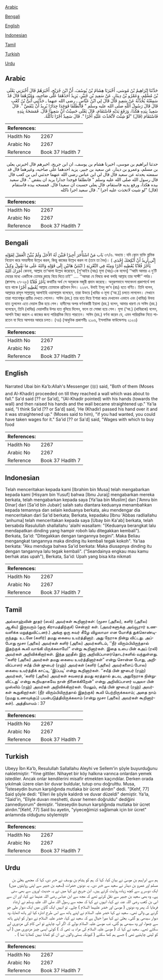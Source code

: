 [Arabic](#arabic)

[Bengali](#bengali)

[English](#english)

[Indonesian](#indonesian)

[Tamil](#tamil)

[Turkish](#turkish)

[Urdu](#urdu)

## Arabic


<div dir="rtl" lang="ar" style={{fontSize:'larger',backgroundColor:'#f8f9fa',padding:20}}>
حَدَّثَنَا إِبْرَاهِيمُ بْنُ مُوسَى، أَخْبَرَنَا هِشَامُ بْنُ يُوسُفَ، أَنَّ ابْنَ جُرَيْجٍ، أَخْبَرَهُمْ قَالَ أَخْبَرَنِي يَعْلَى بْنُ مُسْلِمٍ، وَعَمْرُو بْنُ دِينَارٍ، عَنْ سَعِيدِ بْنِ جُبَيْرٍ، يَزِيدُ أَحَدُهُمَا عَلَى صَاحِبِهِ، وَغَيْرُهُمَا قَالَ قَدْ سَمِعْتُهُ يُحَدِّثُهُ عَنْ سَعِيدٍ قَالَ قَالَ لِي ابْنُ عَبَّاسٍ ـ رضى الله عنهما ـ حَدَّثَنِي أُبَىُّ بْنُ كَعْبٍ قَالَ قَالَ رَسُولُ اللَّهِ صلى الله عليه وسلم ‏"‏ فَانْطَلَقَا فَوَجَدَا جِدَارًا يُرِيدُ أَنْ يَنْقَضَّ ‏"‏‏.‏ قَالَ سَعِيدٌ بِيَدِهِ هَكَذَا، وَرَفَعَ يَدَيْهِ فَاسْتَقَامَ، قَالَ يَعْلَى حَسِبْتُ أَنَّ سَعِيدًا قَالَ‏.‏ فَمَسَحَهُ بِيَدِهِ فَاسْتَقَامَ ‏(‏قَالَ‏)‏ ‏"‏لَوْ شِئْتَ لاَتَّخَذْتَ عَلَيْهِ أَجْرًا ‏"‏‏.‏ قَالَ سَعِيدٌ أَجْرًا نَأْكُلُهُ‏.‏
</div>
<div style={{backgroundColor:'#f8f9fa',padding:20, marginBottom: 10}}><table> <thead> <tr> <th>References:</th> <th></th> </tr> </thead> <tbody><tr><td>Hadith No</td><td>2267</td></tr><tr><td>Arabic No</td><td>2267</td></tr><tr><td>Reference</td><td>Book 37 Hadith 7</td></tr></tbody></table></div>


<div dir="rtl" lang="ar" style={{fontSize:'larger',backgroundColor:'#f8f9fa',padding:20}}>
حدثنا ابراهيم بن موسى، اخبرنا هشام بن يوسف، ان ابن جريج، اخبرهم قال اخبرني يعلى بن مسلم، وعمرو بن دينار، عن سعيد بن جبير، يزيد احدهما على صاحبه، وغيرهما قال قد سمعته يحدثه عن سعيد قال قال لي ابن عباس رضى الله عنهما حدثني ابى بن كعب قال قال رسول الله صلى الله عليه وسلم " فانطلقا فوجدا جدارا يريد ان ينقض ". قال سعيد بيده هكذا، ورفع يديه فاستقام، قال يعلى حسبت ان سعيدا قال. فمسحه بيده فاستقام (قال) "لو شيت لاتخذت عليه اجرا ". قال سعيد اجرا ناكله
</div>
<div style={{backgroundColor:'#f8f9fa',padding:20, marginBottom: 10}}><table> <thead> <tr> <th>References:</th> <th></th> </tr> </thead> <tbody><tr><td>Hadith No</td><td>2267</td></tr><tr><td>Arabic No</td><td>2267</td></tr><tr><td>Reference</td><td>Book 37 Hadith 7</td></tr></tbody></table></div>

## Bengali


<div dir="ltr" lang="bn" style={{fontSize:'larger',backgroundColor:'#f8f9fa',padding:20}}>
بَاب مَنْ اسْتَأْجَرَ أَجِيرًا فَبَيَّنَ لَهُ الأَجَلَ وَلَمْ يُبَيِّنْ الْعَمَلَ لِقَوْلِهِ ৩৭/৬. অধ্যায় : যদি কোন ব্যক্তি শ্রমিক নিয়োগ করে সময়সীমা উল্লেখ করল, কিন্তু কাজের উল্লেখ করল না (তবে তা বৈধ)। ( إِنِّي أُرِيدُ أَنْ أُنْكِحَكَ إِحْدَى ابْنَتَيَّ هَاتَيْنِ إِلَى قَوْلِهِ وَاللهُ عَلَى مَا نَقُولُ وَكِيلٌ ) يَأْجُرُ فُلاَنًا يُعْطِيهِ أَجْرًا وَمِنْهُ فِي التَّعْزِيَةِ أَجَرَكَ اللهُ কেননা, আল্লাহ তা‘আলা উল্লেখ করেছেন, [শু‘আইব (আঃ) মূসা (আঃ)-কে বলেন] ‘‘আমি আমার এ দু’টি মেয়ের মধ্যে একটিকে তোমার কাছে বিয়ে দিতে চাই’’ .... ‘‘আমরা যে বিষয়ে কথা বলছি আল্লাহ তার সাক্ষী’’ পর্যন্ত। (ক্বাসাসঃ ২৭-২৮) يَأْجُرُ فُلاَنًا কথাটির অর্থ সে অমুককে মজুরী প্রদান করেছে। অনুরূপভাবে সমবেদনা প্রকাশার্থে বলা হয়ে থাকে يُعْطِيهِ أَجْرًا আল্লাহ তোমাকে প্রতিদান দিন। ২২৬৭. উবাই ইবনু কা‘ব (রাঃ) হতে বর্ণিত। তিনি বলেন, আল্লাহর রাসূল সাল্লাল্লাহু আলাইহি ওয়াসাল্লাম বলেছেন, তারা উভয়ে [খাযির ও মূসা (‘আ.)] চলতে লাগলেন। সেখানে তারা পতনোন্মুখ প্রাচীর দেখতে পেলেন। সাঈদ (রহ.) তার হাত দিয়ে ইশারা করে দেখালেন এভাবে এবং (খাযির) উভয় হাত তুললেন এতে দেয়াল ঠিক হয়ে গেল। হাদীসের অপর বর্ণনাকারী ইয়ালা (রহ.) বলেন, আমার ধারণা যে সাঈদ (রহ.) বলেছেন, তিনি (খাযির) দেয়ালটির উপর হাত বুলিয়ে দিলেন, ফলে তা সোজা হয়ে গেল। মূসা (‘আ.) (খাযিরকে) বলেন, আপনি ইচ্ছা করলে এ কাজের জন্য পারিশ্রমিক নিতে পারতেন। সাঈদ (রহ.) বর্ণনা করেন যে, এমন পারিশ্রমিক নিতে পারতেন যা দিয়ে আপনার আহার চলত। (৭৪) (আধুনিক প্রকাশনীঃ ২১০৬, ইসলামিক ফাউন্ডেশনঃ ২১২৩)
</div>
<div style={{backgroundColor:'#f8f9fa',padding:20, marginBottom: 10}}><table> <thead> <tr> <th>References:</th> <th></th> </tr> </thead> <tbody><tr><td>Hadith No</td><td>2267</td></tr><tr><td>Arabic No</td><td>2267</td></tr><tr><td>Reference</td><td>Book 37 Hadith 7</td></tr></tbody></table></div>

## English


<div dir="ltr" lang="en" style={{fontSize:'larger',backgroundColor:'#f8f9fa',padding:20}}>
Narrated Ubai bin Ka'b:Allah's Messenger (ﷺ) said, "Both of them (Moses and Al-Khadir) proceeded on till they reached a wall which was about to fall." Sa'd said [?? or Sa'id], "(Al-Khadir pointed) with his hands (towards the wall) and then raised his hands and the wall became straightened up." Ya'la said, "I think Sa'id [?? or Sa'd] said, 'He (Khadir) passed his hand over it and it was straightened up." (Moses said to him), "if you had wanted, you could have taken wages for it." Sa'id [?? or Sa'd] said, "Wages with which to buy food
</div>
<div style={{backgroundColor:'#f8f9fa',padding:20, marginBottom: 10}}><table> <thead> <tr> <th>References:</th> <th></th> </tr> </thead> <tbody><tr><td>Hadith No</td><td>2267</td></tr><tr><td>Arabic No</td><td>2267</td></tr><tr><td>Reference</td><td>Book 37 Hadith 7</td></tr></tbody></table></div>

## Indonesian


<div dir="ltr" lang="id" style={{fontSize:'larger',backgroundColor:'#f8f9fa',padding:20}}>
Telah menceritakan kepada kami [Ibrahim bin Musa] telah mengabarkan kepada kami [Hisyam bin Yusuf] bahwa [Ibnu Juraij] mengabarkan mereka berkata, telah mengabarkan kepada saya [Ya'laa bin Muslim] dan ['Amru bin Dinar] dari [Sa'id bin Jubair] salah satu diantara keduanya menambahkan kepada temannya dan selain keduanya berkata, aku mendengar dia menceritakan dari Sa'id berkata; Berkata, kepadaku [Ibnu 'Abbas radliallahu 'anhuma] telah menceritakan kepada saya [Ubay bin Ka'ab] berkata, telah bersabda Rasulullah shallallahu 'alaihi wasallam: "(Keduanya berangkat lalu mendapatkan dinding yang hampir roboh lalu ditegakkan kembali"). Berkata, Sa'id: "Ditegakkan dengan tangannya begini". Maka Beliau mengangkat tangannya maka dinding itu kembali tegak kokoh". Ya'laa berkata: "Aku menduga bahwa Sa'id berkata: Maka diusapnya dinding itu dengan tangannya lalu tegak kembali". ("Seandainya engkau mau kamu berhak atas upah"), Berkata, Sa'id: Upah yang bisa kita nikmati
</div>
<div style={{backgroundColor:'#f8f9fa',padding:20, marginBottom: 10}}><table> <thead> <tr> <th>References:</th> <th></th> </tr> </thead> <tbody><tr><td>Hadith No</td><td>2267</td></tr><tr><td>Arabic No</td><td>2267</td></tr><tr><td>Reference</td><td>Book 37 Hadith 7</td></tr></tbody></table></div>

## Tamil


<div dir="ltr" lang="ta" style={{fontSize:'larger',backgroundColor:'#f8f9fa',padding:20}}>
அல்லாஹ்வின் தூதர் (ஸல்) அவர்கள் கூறினார்கள்: (மூசா (அலை), களிர் (அலை) ஆகிய) இருவரும் (ஒரு கிராமத்திற்குச்) சென்றார் கள். (அவர்களுக்கு அவ்வூரார் உணவளிக்க மறுத்துவிட்டனர்.) அங்கு ஒரு சுவர் கீழே விழலாமா என யோசித் துக்கொண்டிருந்தது. உடனே (களிர்) தமது கையை உயர்த்தினார். அது நேராக நின்று விட்டது. அப்போது மூசா (அலை) அவர்கள் களிர் (அலை) அவர்களிடம், ‘‘நீர் விரும்பியிருந்தால் இதற்குக் கூலி வாங்கி யிருக்கலாமே!” என்று கூறினார்கள். இதை உபை பின் கஅப் (ரலி) அவர்கள் அறிவிக்கிறார்கள். இந்த ஹதீஸ் இரு அறிவிப்பாளர்தொடர்களில் வந்துள்ளது. ‘‘களிர் (அலை) அவர்கள் தமது கையை உயர்த்தினார்கள்” என்று சொன்ன போது, அறிவிப்பாளர் சயீத் பின் ஜுபைர் (ரஹ்) அவர்கள் (களிர் (அலை) அவர்களைப் போல) கையை உயர்த்திக் காட்டி, ‘இப்படி’ என்று கூறினார்கள். ‘‘சயீத் பின் ஜுபைர் (ரஹ்) அவர்கள், ‘களிர் (அலை) அவர்கள் சுவரைத் தமது கரத்தால் தடவ, அதுநேராக நின்றுவிட்டது’ என்று கூறியதாகவே நான் நினைக்கிறேன்” என்று அறிவிப்பாளர் யஅலா பின் முஸ்லிம் (ரஹ்) அவர்கள் அறிவிக்கிறார்கள். மேலும், சயீத் பின் ஜுபைர் (ரஹ்) அவர்கள் கூறுகிறார்கள்: (நீர் விரும்பியிருந்தால் இதற்குக்) கூலி பெற்றிருக்கலாம்; அதை நாம் (நமது உணவுக்குப்) பயன்படுத்தியிருக்கலாம் (என்று மூசா (அலை) அவர்கள் கூறினார்கள்). அத்தியாயம் : 37
</div>
<div style={{backgroundColor:'#f8f9fa',padding:20, marginBottom: 10}}><table> <thead> <tr> <th>References:</th> <th></th> </tr> </thead> <tbody><tr><td>Hadith No</td><td>2267</td></tr><tr><td>Arabic No</td><td>2267</td></tr><tr><td>Reference</td><td>Book 37 Hadith 7</td></tr></tbody></table></div>

## Turkish


<div dir="ltr" lang="tr" style={{fontSize:'larger',backgroundColor:'#f8f9fa',padding:20}}>
Ubeyy İbn Ka'b, Resulullah Sallallahu Aleyhi ve Sellem'in şöyle buyurduğunu nakletmiştir: "Yine gittiler. Nihayet bir köy halkına varınca onlardan yemek istediler. Ancak onlar kendilerini misafir etmekten kaçındılar. Derken orada yıkılmak üzere olan bir duvar buldular, tutup onu doğrulttu. Musa, "İsteseydin bunun karşılığında mutlaka bir ücret alırdın" dedi. "[Kehf, 77] Said şöyle dedi: "Elleri ile şöyle kaldırdı ve duvar düzeldi" demiştir. Ya'la, "Said'in, "Eliyle duvarı meshetti, duvar hemen doğruldu" dediğini zannediyorum" demiştir. "İsteseydin bunun karşılığında mutlaka bir ücret alırdın."[Kehf, 77] Said bu ayetin, "yiyeceğimizi sağlamak için bir ücret" anlamında olduğunu söylemiştir
</div>
<div style={{backgroundColor:'#f8f9fa',padding:20, marginBottom: 10}}><table> <thead> <tr> <th>References:</th> <th></th> </tr> </thead> <tbody><tr><td>Hadith No</td><td>2267</td></tr><tr><td>Arabic No</td><td>2267</td></tr><tr><td>Reference</td><td>Book 37 Hadith 7</td></tr></tbody></table></div>

## Urdu


<div dir="rtl" lang="ur" style={{fontSize:'larger',backgroundColor:'#f8f9fa',padding:20}}>
ہم سے ابراہیم بن موسیٰ نے بیان کیا، کہا کہ ہم کو ہشام بن یوسف نے خبر دی، کہا کہ مجھے یعلیٰ بن مسلم اور عمرو بن دینار نے سعید سے خبر دی۔ یہ دونوں حضرات (سعید بن جبیر سے اپنی روایتوں میں) ایک دوسرے سے کچھ زیادہ روایت کرتے ہیں۔ ابن جریج نے کہا میں نے یہ حدیث اوروں سے بھی سنی ہے۔ وہ بھی سعید بن جبیر سے نقل کرتے تھے کہ مجھ سے ابن عباس رضی اللہ عنہما نے کہا، اور ان سے ابی بن کعب رضی اللہ عنہ نے کہا، انہوں نے کہا کہ مجھ سے رسول اللہ صلی اللہ علیہ وسلم نے ارشاد فرمایا کہ پھر وہ دونوں ( موسیٰ اور خضر علیہما السلام ) چلے۔ تو انہیں ایک گاؤں میں ایک دیوار ملی جو گرنے ہی والی تھی۔ سعید نے کہا خضر علیہ السلام نے اپنے ہاتھ سے اس طرح اشارہ کیا اور ہاتھ اٹھایا، وہ دیوار سیدھی ہو گئی۔ یعلیٰ نے کہا میرا خیال ہے کہ سعید نے کہا، خضر علیہ السلام نے دیوار کو اپنے ہاتھ سے چھوا، اور وہ سیدھی ہو گئی، تب موسیٰ علیہ السلام بولے کہ اگر آپ چاہتے تو اس کام کی مزدوری لے سکتے تھے۔ سعید نے کہا کہ ( موسیٰ علیہ السلام کی مراد یہ تھی کہ ) کوئی ایسی چیز مزدوری میں ( آپ کو لینی چاہئیے تھی ) جسے ہم کھا سکتے ( کیونکہ بستی والوں نے ان کو کھانا نہیں کھلایا تھا ) ۔
</div>
<div style={{backgroundColor:'#f8f9fa',padding:20, marginBottom: 10}}><table> <thead> <tr> <th>References:</th> <th></th> </tr> </thead> <tbody><tr><td>Hadith No</td><td>2267</td></tr><tr><td>Arabic No</td><td>2267</td></tr><tr><td>Reference</td><td>Book 37 Hadith 7</td></tr></tbody></table></div>